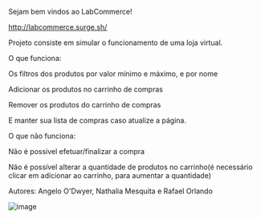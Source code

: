 Sejam bem vindos ao LabCommerce!

http://labcommerce.surge.sh/

Projeto consiste em simular o funcionamento de uma loja virtual.

O que funciona:

  Os filtros dos produtos por valor mínimo e máximo, e por nome
  
  Adicionar os produtos no carrinho de compras
  
  Remover os produtos do carrinho de compras
  
  E manter sua lista de compras caso atualize a página.

O que não funciona:

  Não é possivel efetuar/finalizar a compra
  
  Não é possível alterar a quantidade de produtos no carrinho(é necessário clicar em adicionar ao carrinho, para aumentar a quantidade)
  
Autores: Angelo O'Dwyer, Nathalia Mesquita e Rafael Orlando

![image](https://user-images.githubusercontent.com/70985334/111922875-35040b00-8a7b-11eb-849e-69071aab8bc9.png)
